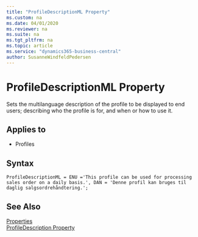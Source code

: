 ```yaml
---
title: "ProfileDescriptionML Property"
ms.custom: na
ms.date: 04/01/2020
ms.reviewer: na
ms.suite: na
ms.tgt_pltfrm: na
ms.topic: article
ms.service: "dynamics365-business-central"
author: SusanneWindfeldPedersen
---
```


# ProfileDescriptionML Property
Sets the multilanguage description of the profile to be displayed to end users; describing who the profile is for, and when or how to use it.
    
## Applies to  
- Profiles

## Syntax
```
ProfileDescriptionML = ENU ='This profile can be used for processing sales order on a daily basis.', DAN = 'Denne profil kan bruges til daglig salgsordrehåndtering.';
```

## See Also  
[Properties](devenv-properties.md)  
[ProfileDescription Property](devenv-profiledescription-property.md)